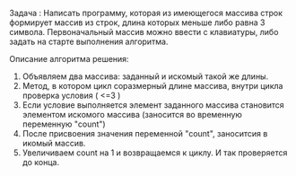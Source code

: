 Задача :
Написать программу, которая из имеющегося массива строк формирует массив из строк, длина которых меньше либо равна 3 символа. Первоначальный массив можно ввести с клавиатуры, либо задать на старте выполнения алгоритма.

Описание алгоритма решения:
1. Объявляем два массива: заданный и искомый такой же длины.
2. Метод, в котором цикл соразмерный длине массива, внутри цикла проверка условия ( <=3 )
3. Если условие выполняется элемент заданного массива становится элементом искомого массива (заносится во временную переменную "count")
4. После присвоения значения переменной "count", заноситсия в икомый массив. 
5. Увеличиваем count на 1 и возвращаемся к циклу. И так проверяется до конца.
